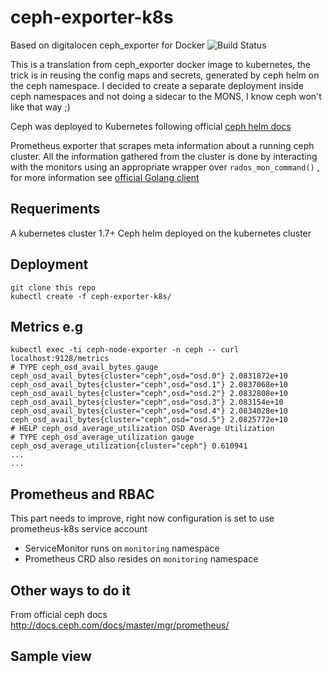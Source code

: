 # ceph-exporter-k8s

Based on digitalocen ceph_exporter for Docker ![Build Status](https://travis-ci.org/digitalocean/ceph_exporter.svg)

This is a translation from ceph_exporter docker image to kubernetes, the trick is in reusing the config maps and secrets, generated by ceph helm on the ceph namespace.
I decided to create a separate deployment inside ceph namespaces and not doing a sidecar to the MONS, I know ceph won't like that way ;)

Ceph was deployed to Kubernetes following official [ceph helm docs](https://github.com/ceph/ceph-helm)

Prometheus exporter that scrapes meta information about a running ceph cluster. All the information gathered from the cluster is done by interacting with the monitors using an appropriate wrapper over `rados_mon_command()` , for more information see
[official Golang client](https://github.com/ceph/go-ceph) 

## Requeriments
A kubernetes cluster 1.7+
Ceph helm deployed on the kubernetes cluster

## Deployment
```
git clone this repo
kubectl create -f ceph-exporter-k8s/
```

## Metrics e.g
```
kubectl exec -ti ceph-node-exporter -n ceph -- curl localhost:9128/metrics
# TYPE ceph_osd_avail_bytes gauge
ceph_osd_avail_bytes{cluster="ceph",osd="osd.0"} 2.0831872e+10
ceph_osd_avail_bytes{cluster="ceph",osd="osd.1"} 2.0837068e+10
ceph_osd_avail_bytes{cluster="ceph",osd="osd.2"} 2.0832808e+10
ceph_osd_avail_bytes{cluster="ceph",osd="osd.3"} 2.083154e+10
ceph_osd_avail_bytes{cluster="ceph",osd="osd.4"} 2.0834028e+10
ceph_osd_avail_bytes{cluster="ceph",osd="osd.5"} 2.0825772e+10
# HELP ceph_osd_average_utilization OSD Average Utilization
# TYPE ceph_osd_average_utilization gauge
ceph_osd_average_utilization{cluster="ceph"} 0.610941
...
...
```

## Prometheus and RBAC
This part needs to improve, right now configuration is set to use prometheus-k8s service account
- ServiceMonitor runs on `monitoring` namespace
- Prometheus CRD also resides on `monitoring` namespace

## Other ways to do it
From official ceph docs
http://docs.ceph.com/docs/master/mgr/prometheus/

## Sample view

